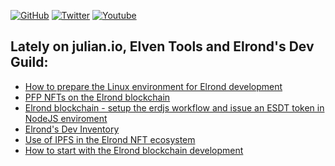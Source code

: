 <a href="https://github.com/juliancwirko"><img src="https://img.shields.io/github/followers/juliancwirko?style=social" alt="GitHub" /></a>
<a href="https://twitter.com/JulianCwirko"><img src="https://img.shields.io/twitter/follow/juliancwirko?style=social" alt="Twitter" /></a>
<a href="https://www.youtube.com/channel/UCaj-mgcY9CWbLdZsC5Gt00g"><img src="https://img.shields.io/youtube/channel/views/UCaj-mgcY9CWbLdZsC5Gt00g?style=social" alt="Youtube" /></a>

## Lately on julian.io, Elven Tools and Elrond's Dev Guild:

- [How to prepare the Linux environment for Elrond development](https://elrond-dev-guild.gitbook.io/scrolls/readme/linux-environment-for-development)
- [PFP NFTs on the Elrond blockchain](https://www.julian.io/articles/pfp-nft-elrond-blockchain.html)
- [Elrond blockchain - setup the erdjs workflow and issue an ESDT token in NodeJS enviroment](https://elrond-dev-guild.gitbook.io/scrolls/erdjs/how-tos/setup-erdjs-and-issue-esdt-token)
- [Elrond's Dev Inventory](https://elrond-dev-guild.gitbook.io/scrolls/introduction/elrond-dev-inventory)
- [Use of IPFS in the Elrond NFT ecosystem](https://www.elven.tools/docs/use-of-ipfs-in-the-elrond-nft-ecosystem.html)
- [How to start with the Elrond blockchain development](https://www.julian.io/articles/how-to-start-with-elrond.html)
